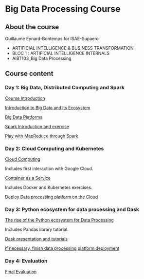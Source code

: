 # Big Data Processing Course

## About the course

Guillaume Eynard-Bontemps for ISAE-Supaero


- ARTIFICIAL INTELLIGENCE & BUSINESS TRANSFORMATION
- BLOC 1 : ARTIFICIAL INTELLIGENCE INTERNALS
- AIBT103_Big Data Processing

## Course content

### Day 1: Big Data, Distributed Computing and Spark

[Course Introduction](00_Course_Introduction.html)

[Introduction to Big Data and its Ecosystem](01_Introduction_Big_Data.html)

[Big Data Platforms](02_Big_Data_Platforms.html)

[Spark Introduction and exercise](03_Spark_Introduction.html)

[Play with MapReduce through Spark](https://mybinder.org/v2/gh/guillaumeeb/isae-supaero-aibt103-bigdata/master?urlpath=lab)

### Day 2: Cloud Computing and Kubernetes

[Cloud Computing](10_Cloud_Computing.html)

Includes first interaction with Google Cloud.

[Container as a Service](12_CaaS.html)

Includes Docker and Kubernetes exercises.

[Deploy Data processing platform on the Cloud](13_Dask_On_Cloud.html)

### Day 3: Python ecosystem for data processing and Dask

[The rise of the Python ecosystem for Data Processing](21_Python_Data_Processing.html)

Includes Pandas library tutorial.

[Dask presentation and tutorials](22_Dask_Pangeo.html)

[If necessary, finish data processing platform deployment](13_Dask_On_Cloud.html)

### Day 4: Evaluation

[Final Evaluation](30_Evaluation.html)
